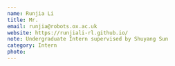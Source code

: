 ```yaml
---
name: Runjia Li
title: Mr.
email: runjia@robots.ox.ac.uk
website: https://runjiali-rl.github.io/
note: Undergraduate Intern supervised by Shuyang Sun
category: Intern
photo: 
---
```

